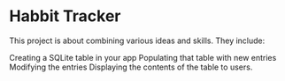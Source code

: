 # Habbit Tracker

This project is about combining various ideas and skills. They include:

Creating a SQLite table in your app
Populating that table with new entries
Modifying the entries
Displaying the contents of the table to users.